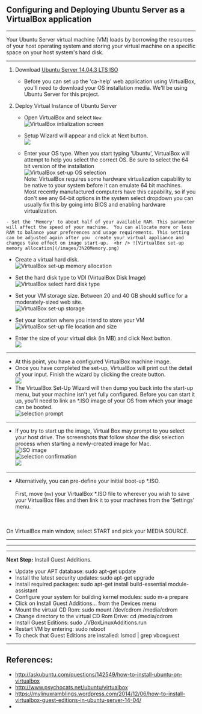 
## Configuring and Deploying Ubuntu Server as a VirtualBox application


----

Your Ubuntu Server virtual machine (VM) loads by borrowing the resources of your host operating system and storing your virtual machine on a specific space on your host system's hard disk.

----


1. Download [Ubuntu Server 14.04.3 LTS ISO](http://www.ubuntu.com/download/server)
    - Before you can set up the 'ca-help' web application using VirtualBox, you'll need to download your OS installation media.  We'll be using Ubuntu Server for this project. 

2. Deploy Virtual Instance of Ubuntu Server

    - Open VirtualBox and select `New`: <br /> ![VirtualBox intialization screen](/images/1%20FirstImage.png)<br />

    - Setup Wizard will appear and click at Next button. <br/> ![](http://i.stack.imgur.com/fl3x4.jpg)

   - Enter your OS type.  When you start typing 'Ubuntu', VirtualBox will attempt to help you select the correct OS.  Be sure to select the 64 bit version of the installation  <br /> ![VirtualBox set-up OS selection](/images/2%20OS.png) <br /> Note: VirtualBox requires some hardware virtualization capability to be native to your system before it can emulate 64 bit machines. Most recently manufactured computers have this capability, so if you don't see any 64-bit options in the system select dropdown you can usually fix this by going into BIOS and enabling hardware virtualization. 

<!-- Operating systems that are not 64 bit do not allow 64 bit installation, preventing the use of the Ubuntu server through Virtual Box. Instead install a 32 bit version of Ubuntu. -->    
   
    - Set the 'Memory' to about half of your available RAM. This parameter will affect the speed of your machine.  You can allocate more or less RAM to balance your preferences and usage requirements. This setting can be adjusted again after you  create your virtual appliance and changes take effect on image start-up.  <br /> ![VirtualBox set-up memory allocation](/images/3%20Memory.png)
    
   - Create a virtual hard disk.<br/>![VirtualBox set-up memory allocation](/images/4%20HDD.png)

   - Set the hard disk type to VDI (VirtualBox Disk Image)<br/> ![VirtualBox select hard disk type](/images/5%20Disk%20File%20Type.png)

   - Set your VM storage size. Between 20 and 40 GB should suffice for a moderately-sized web site. <br /> ![VirtualBox set-up storage](/images/6%20Storage.png)

   - Set your location where you intend to store your VM <br/>  ![VirtualBox set-up file location and size](/images/7%20HDD%20Size.png)

   - Enter the size of your virtual disk (in MB) and click Next button.  <br/> ![](http://i.stack.imgur.com/rnLDr.png)

----

   - At this point, you have a configured VirtualBox machine image.
   - Once you have completed the set-up, VirtualBox will print out the detail of your input.  Finish the wizard by clicking the create button.  <br/> ![](http://i.stack.imgur.com/L7bEX.jpg)
   - The VirtualBox Set-Up Wizard will then dump you back into the start-up menu, but your machine isn't yet fully configured.  Before you can start it up, you'll need to link an *.ISO image of your OS from which your image can be booted. <br /> ![selection prompt](https://raw.githubusercontent.com/src-its/ca-web/master/images/8%20VB%20Start%20.png)

----

-  If you try to start up the image, Virtual Box may prompt to you select your host drive.  The screenshots that follow show the disk selection process when starting a newly-created image for Mac.
<br /> ![ISO image](https://raw.githubusercontent.com/src-its/ca-web/master/images/9%20ISO%20Selection.png)
<br /> ![selection confirmation](https://raw.githubusercontent.com/src-its/ca-web/master/images/10%20ISO%20Location.png)
<br /> ![](https://raw.githubusercontent.com/src-its/ca-web/master/images/11%20ISO%20Start.png)

---

   - Alternatively, you can pre-define your initial boot-up *.ISO. <br/><br/> First, move (`mv`) your VirtualBox *.ISO file to wherever you wish to save your VirtualBox files and then link it to your machines from the 'Settings' menu.
<br/>
<br/>On VirtualBox main window, select START and pick your MEDIA SOURCE.
   

<!-- The original instructions stated to remove your installation `.ISO` from the virtual optical disk drive before restarting the VM. Not sure if this is necessary (or recommended). -->

<!-- We should elaborate on this section with images. -->


---

---

---

**Next Step:** Install Guest Additions.

* Update your APT database:  sudo apt-get update
* Install the latest security updates:  sudo apt-get upgrade
* Install required packages:  sudo apt-get install build-essential module-assistant
* Configure your system for building kernel modules:  sudo m-a prepare
* Click on Install Guest Additions… from the Devices menu
* Mount the virtual CD Rom: sudo mount /dev/cdrom /media/cdrom 
* Change directory to the virtual CD Rom Drive: cd /media/cdrom
* Install Guest Editions: sudo ./VBoxLinuxAdditions.run
* Restart VM by entering: sudo reboot
* To check that Guest Editions are installed: lsmod | grep vboxguest

---

## References:

* http://askubuntu.com/questions/142549/how-to-install-ubuntu-on-virtualbox
* http://www.psychocats.net/ubuntu/virtualbox
* https://mylinuxramblings.wordpress.com/2014/12/06/how-to-install-virtualbox-guest-editions-in-ubuntu-server-14-04/
* 
<!-- we need to add a complete list of citations on this page-->
